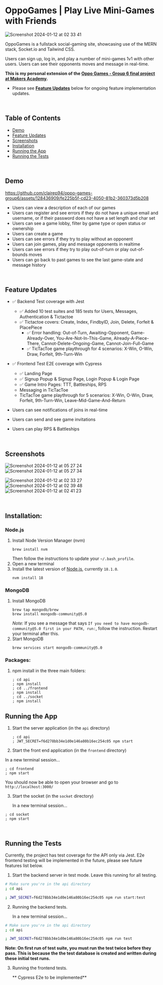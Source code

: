 # OppoGames | Play Live Mini-Games with Friends

![Screenshot 2024-01-12 at 02 33 41](https://github.com/clairep94/fp_team6_battleships/assets/128436909/1bd288a9-7537-4ca7-9165-0f002f89bb73)

OppoGames is a fullstack social-gaming site, showcasing use of the MERN stack, Socket.io and Tailwind CSS.

Users can sign up, log in, and play a number of mini-games 1v1 with other users. Users can see their opponents moves and message in real-time.

**This is my personal extension of the [Oppo Games - Group 6 final project at Makers Academy](https://github.com/clairep94/oppo-games-group6).**
- Please see [**Feature Updates**](#feature-updates) below for ongoing feature implementation updates.

<br>

## Table of Contents

- [Demo](#demo)
- [Feature Updates](#feature-updates)
- [Screenshots](#screenshots)
- [Installation](#installation)
- [Running the App](#running-the-app)
- [Running the Tests](#running-the-tests)

<br>

## Demo

https://github.com/clairep94/oppo-games-group6/assets/128436909/fe225b5f-cd23-4050-81b2-360373d5b208

- Users can view a description of each of our games
- Users can register and see errors if they do not have a unique email and username, or if their password does not have a set length and char set
- Users can see a game lobby, filter by game type or open status or ownership
- Users can create a game
- Users can see errors if they try to play without an opponent
- Users can join games, play and message opponents in realtime
- Users can see errors if they try to play out-of-turn or play out-of-bounds moves
- Users can go back to past games to see the last game-state and message history

<br>

## Feature Updates

- ✅ Backend Test coverage with Jest
  - ✅ Added 10 test suites and 185 tests for Users, Messages, Authentication & Tictactoe
  - ✅ Tictactoe covers: Create, Index, FindbyID, Join, Delete, Forfeit & PlacePiece
    - ✅ Error handling: Out-of-Turn, Awaiting-Opponent, Game-Already-Over, You-Are-Not-In-This-Game, Already-A-Piece-There, Cannot-Delete-Ongoing-Game, Cannot-Join-Full-Game
    - ✅ TicTacToe game playthrough for 4 scenarios: X-Win, O-Win, Draw, Forfeit, 9th-Turn-Win

- ✅ Frontend Test E2E coverage with Cypress
  - ✅ Landing Page
  - ✅ Signup Popup & Signup Page, Login Popup & Login Page
  - ✅ Game Intro Pages: TTT, Battleships, RPS
  - Messaging in TicTacToe
  - TicTacToe game playthrough for 5 scenarios: X-Win, O-Win, Draw, Forfeit, 9th-Turn-Win, Leave-Mid-Game-And-Return
 
  <!---
  - TicTacToe create, join, delete, forfeit & errors
  - Game Lobby
  - User Page --->
    
- Users can see notifications of joins in real-time
- Users can send and see game invitations
- Users can play RPS & Battleships

<br>

## Screenshots

![Screenshot 2024-01-12 at 05 27 24](https://github.com/clairep94/fp_team6_battleships/assets/128436909/ef000121-91e2-40d4-a5ae-e8da95a4dca4)
![Screenshot 2024-01-12 at 05 27 34](https://github.com/clairep94/fp_team6_battleships/assets/128436909/7c1f3a23-fbeb-4e99-8214-46dae82ed911)

![Screenshot 2024-01-12 at 02 33 27](https://github.com/clairep94/fp_team6_battleships/assets/128436909/2bcdacd7-bb84-4a46-8f2e-48f1d63fce17)
![Screenshot 2024-01-12 at 02 39 48](https://github.com/clairep94/fp_team6_battleships/assets/128436909/bf185f59-b0ad-48ed-ab06-33cb96de69e6)
![Screenshot 2024-01-12 at 02 41 23](https://github.com/clairep94/fp_team6_battleships/assets/128436909/230d9fec-a425-4393-9c41-8f31ceefe6c4)

<br>

## Installation:

### Node.js
1. Install Node Version Manager (nvm)
   ```
   brew install nvm
   ```
   Then follow the instructions to update your `~/.bash_profile`.
2. Open a new terminal
3. Install the latest version of [Node.js](https://nodejs.org/en/), currently `18.1.0`.
   ```
   nvm install 18
   ```

### MongoDB
1. Install MongoDB
   ```
   brew tap mongodb/brew
   brew install mongodb-community@5.0
   ```
   *Note:* If you see a message that says `If you need to have mongodb-community@5.0 first in your PATH, run:`, follow the instruction. Restart your terminal after this.
2. Start MongoDB
   ```
   brew services start mongodb-community@5.0
   ```

### Packages:
1. npm install in the three main folders:

   ``` shell
   ; cd api
   ; npm install
   ; cd ../frontend
   ; npm install
   ; cd ../socket
   ; npm install
   ```

## Running the App

1. Start the server application (in the `api` directory)

   ```shell
   ; cd api
   ; JWT_SECRET=f6d278bb34e1d0e146a80b16ec254c05 npm start
   ```

2. Start the front end application (in the `frontend` directory)

  In a new terminal session...

  ```shell
  ; cd frontend
  ; npm start
  ```

You should now be able to open your browser and go to `http://localhost:3000/`

3. Start the socket (in the `socket` directory)

   In a new terminal session...

```shell
; cd socket
; npm start
```

<br>

## Running the Tests

Currently, the project has test coverage for the API only via Jest. E2e frontend testing will be implemented in the future, please see future features list below.

1. Start the backend server in test mode. Leave this running for all testing.

```bash
# Make sure you're in the api directory
; cd api

; JWT_SECRET=f6d278bb34e1d0e146a80b16ec254c05 npm run start:test
```

2. Running the backend tests.

   In a new terminal session...

```bash
# Make sure you're in the api directory
; cd api

; JWT_SECRET=f6d278bb34e1d0e146a80b16ec254c05 npm run test
```
**Note: On first run of test suite, you must run the test twice before they pass. This is because the the test database is created and written during these initial test runs.**


3. Running the frontend tests.

   ** Cypress E2e to be implemented**




<!---

####  Running tests for the frontend

Start the front end in a new terminal session

```bash
# Make sure you're in the frontend directory
; cd frontend

; JWT_SECRET=f6d278bb34e1d0e146a80b16ec254c05 npm start
```

Then run the tests in a new terminal session

```bash
# Make sure you're in the frontend directory
; cd frontend

; JWT_SECRET=f6d278bb34e1d0e146a80b16ec254c05 npm run test
```
--->
